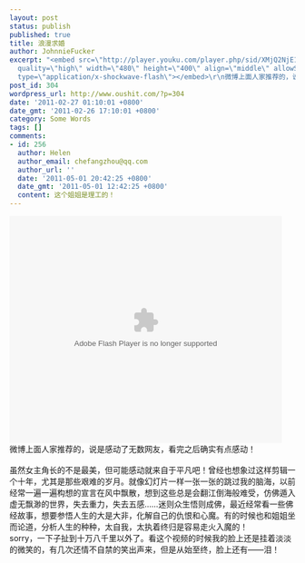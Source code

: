 ```yaml
---
layout: post
status: publish
published: true
title: 浪漫求婚
author: JohnnieFucker
excerpt: "<embed src=\"http://player.youku.com/player.php/sid/XMjQ2NjE1NDky/v.swf\"
  quality=\"high\" width=\"480\" height=\"400\" align=\"middle\" allowScriptAccess=\"sameDomain\"
  type=\"application/x-shockwave-flash\"></embed>\r\n微博上面人家推荐的，说是感动了无数网友，看完之后确实有点感动！\r\n"
post_id: 304
wordpress_url: http://www.oushit.com/?p=304
date: '2011-02-27 01:10:01 +0800'
date_gmt: '2011-02-26 17:10:01 +0800'
category: Some Words
tags: []
comments:
- id: 256
  author: Helen
  author_email: chefangzhou@qq.com
  author_url: ''
  date: '2011-05-01 20:42:25 +0800'
  date_gmt: '2011-05-01 12:42:25 +0800'
  content: 这个姐姐是理工的！
---
```

<p><embed src="http://player.youku.com/player.php/sid/XMjQ2NjE1NDky/v.swf" quality="high" width="480" height="400" align="middle" allowScriptAccess="sameDomain" type="application/x-shockwave-flash"></embed><br />
微博上面人家推荐的，说是感动了无数网友，看完之后确实有点感动！<br />
<!--break--><a id="more-304"></a><br />
虽然女主角长的不是最美，但可能感动就来自于平凡吧！曾经也想象过这样剪辑一个十年，尤其是那些艰难的岁月。就像幻灯片一样一张一张的跳过我的脑海，以前经常一遍一遍构想的宣言在风中飘散，想到这些总是会翻江倒海般难受，仿佛遁入虚无飘渺的世界，失去重力，失去五感……迷则众生悟则成佛，最近经常看一些佛经故事，想要参悟人生的大是大非，化解自己的仇恨和心魔。有的时候也和姐姐坐而论道，分析人生的种种，太自我，太执着终归是容易走火入魔的！<br />
sorry，一下子扯到十万八千里以外了。看这个视频的时候我的脸上还是挂着淡淡的微笑的，有几次还情不自禁的笑出声来，但是从始至终，脸上还有——泪！</p>
